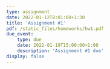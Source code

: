 ```yaml
---
type: assignment
date: 2022-01-12T8:01:00+1:30
title: 'Assignment #1'
pdf: /static_files/homeworks/hw1.pdf
due_event: 
    type: due
    date: 2022-01-19T15:00:00+1:00
    description: 'Assignment #1 due'
display: false
---
```

